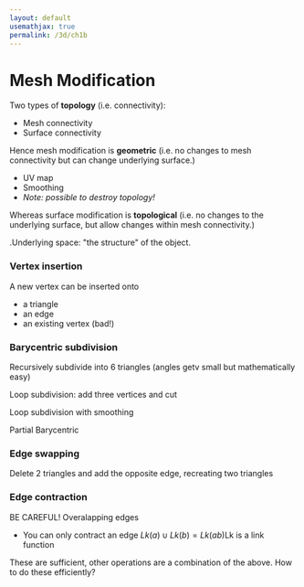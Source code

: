 ```yaml
---
layout: default
usemathjax: true
permalink: /3d/ch1b
---
```


# Mesh Modification

Two types of **topology** (i.e. connectivity):

- Mesh connectivity
- Surface connectivity

Hence mesh modification is **geometric** (i.e. no changes to mesh connectivity but can change underlying surface.)

- UV map
- Smoothing
- *Note: possible to destroy topology!*

Whereas surface modification is **topological** (i.e. no changes to the underlying surface, but allow changes within mesh connectivity.)

.Underlying space: "the structure" of the object.

### Vertex insertion

A new vertex can be inserted onto 

- a triangle
- an edge
- an existing vertex (bad!)

### Barycentric subdivision

Recursively subdivide into 6 triangles (angles getv small but mathematically easy)

Loop subdivision: add three vertices and cut

Loop subdivision with smoothing

Partial Barycentric

### Edge swapping

Delete 2 triangles and add the opposite edge, recreating two triangles

### Edge contraction

BE CAREFUL! Overalapping edges

- You can only contract an edge $Lk(a) \cup Lk(b) = Lk(ab)$​ Lk is a link function​

These are sufficient, other operations are a combination of the above. How to do these efficiently?

